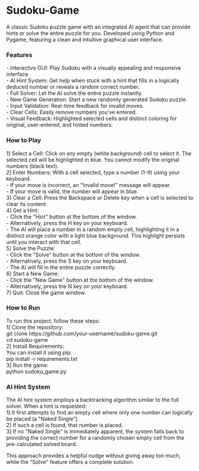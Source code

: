 # Sudoku-Game

A classic Sudoku puzzle game with an integrated AI agent that can provide hints or solve the entire puzzle for you. Developed using Python and Pygame, featuring a clean and intuitive graphical user interface.

<h3>Features</h3>
- Interactive GUI: Play Sudoku with a visually appealing and responsive interface. <br>
- AI Hint System: Get help when stuck with a hint that fills in a logically deduced number or reveals a random correct number.<br>
- Full Solver: Let the AI solve the entire puzzle instantly.<br>
- New Game Generation: Start a new randomly generated Sudoku puzzle.<br>
- Input Validation: Real-time feedback for invalid moves.<br>
- Clear Cells: Easily remove numbers you've entered.<br>
- Visual Feedback: Highlighted selected cells and distinct coloring for original, user-entered, and hinted numbers.<br>

<h3>How to Play </h3>
1] Select a Cell: Click on any empty (white background) cell to select it. The selected cell will be highlighted in blue. You cannot modify the original numbers (black text).<br>
2] Enter Numbers: With a cell selected, type a number (1-9) using your keyboard.<br>
- If your move is incorrect, an "Invalid move!" message will appear.<br>
- If your move is valid, the number will appear in blue.<br>
3] Clear a Cell: Press the Backspace or Delete key when a cell is selected to clear its content.<br>
4] Get a Hint:<br>
- Click the "Hint" button at the bottom of the window.<br>
- Alternatively, press the H key on your keyboard.<br>
- The AI will place a number in a random empty cell, highlighting it in a distinct orange color with a light blue background. This highlight persists until you interact with that cell.<br>
5] Solve the Puzzle:<br>
- Click the "Solve" button at the bottom of the window.<br>
- Alternatively, press the S key on your keyboard.<br>
- The AI will fill in the entire puzzle correctly.<br>
6] Start a New Game:<br>
- Click the "New Game" button at the bottom of the window.<br>
- Alternatively, press the N key on your keyboard.<br>
7] Quit: Close the game window.<br>

<h3>How to Run </h3>
To run this project, follow these steps:<br>
1] Clone the repository:<br>
git clone https://github.com/your-username/sudoku-game.git <br>
cd sudoku-game <br>
2] Install Requirements: <br>
You can install it using pip: <br>
pip install -r requirements.txt <br>
3] Run the game: <br>
python sudoku_game.py <br>

<h3>AI Hint System </h3>
The AI hint system employs a backtracking algorithm similar to the full solver. When a hint is requested: <br>
1] It first attempts to find an empty cell where only one number can logically be placed (a "Naked Single"). <br>
2] If such a cell is found, that number is placed. <br>
3] If no "Naked Single" is immediately apparent, the system falls back to providing the correct number for a randomly chosen empty cell from the pre-calculated solved board. <br>

This approach provides a helpful nudge without giving away too much, while the "Solve" feature offers a complete solution.
